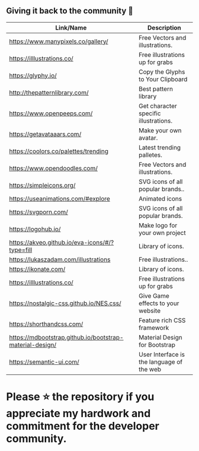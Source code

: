## Giving it back to the community 🙌

| Link/Name                                      | Description                           |
| ---------------------------------------------- | ------------------------------------- |
| https://www.manypixels.co/gallery/             | Free Vectors and illustrations.       |
| https://illlustrations.co/                     | Free illustrations up for grabs       |
| https://glyphy.io/                             | Copy the Glyphs to Your Clipboard     |
| http://thepatternlibrary.com/                  | Best pattern library                  |
| https://www.openpeeps.com/                     | Get character specific illustrations. |
| https://getavataaars.com/                      | Make your own avatar.                 |
| https://coolors.co/palettes/trending           | Latest trending palletes.             |
| https://www.opendoodles.com/                   | Free Vectors and illustrations.       |
| https://simpleicons.org/                       | SVG icons of all popular brands..     |
| https://useanimations.com/#explore             | Animated icons                        |
| https://svgporn.com/                           | SVG icons of all popular brands.      |
| https://logohub.io/                            | Make logo for your own project        |
| https://akveo.github.io/eva-icons/#/?type=fill | Library of icons.                     |
| https://lukaszadam.com/illustrations           | Free illustrations..                  |
| https://ikonate.com/                           | Library of icons.                     |
| https://illlustrations.co/                     | Free illustrations up for grabs       |
| https://nostalgic-css.github.io/NES.css/       | Give Game effects to your website     |
| https://shorthandcss.com/                      | Feature rich CSS framework            |
| https://mdbootstrap.github.io/bootstrap-material-design/                                  | Material Design for Bootstrap       |
| https://semantic-ui.com/                       |User Interface is the language of the web                                       |


# Please ⭐ the repository if you appreciate my hardwork and commitment for the developer community.
